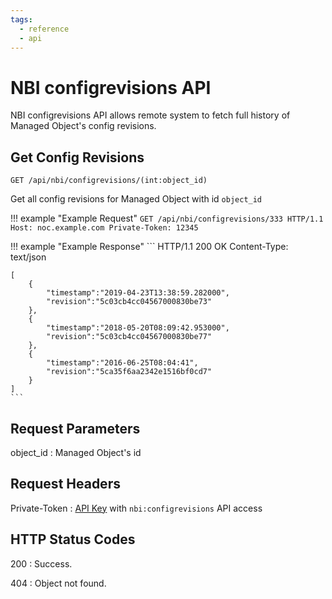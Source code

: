 ```yaml
---
tags:
  - reference
  - api
---
```

# NBI configrevisions API

NBI configrevisions API allows remote system to fetch full history
of Managed Object's config revisions.

## Get Config Revisions

```
GET /api/nbi/configrevisions/(int:object_id)
```

Get all config revisions for Managed Object with id `object_id`

<!-- prettier-ignore -->
!!! example "Example Request"
    ```
    GET /api/nbi/configrevisions/333 HTTP/1.1
    Host: noc.example.com
    Private-Token: 12345
    ```

<!-- prettier-ignore -->
!!! example "Example Response"
    ```
    HTTP/1.1 200 OK
    Content-Type: text/json
    
    [
        {
            "timestamp":"2019-04-23T13:38:59.282000",
            "revision":"5c03cb4cc04567000830be73"
        },
        {
            "timestamp":"2018-05-20T08:09:42.953000",
            "revision":"5c03cb4cc04567000830be77"
        },
        {
            "timestamp":"2016-06-25T08:04:41",
            "revision":"5ca35f6aa2342e1516bf0cd7"
        }
    ]
    ```

## Request Parameters

object_id
: Managed Object's id

## Request Headers

Private-Token
: [API Key](../../../user/reference/concepts/apikey/index.md) with `nbi:configrevisions` API access

## HTTP Status Codes

200
: Success.

404
: Object not found.
